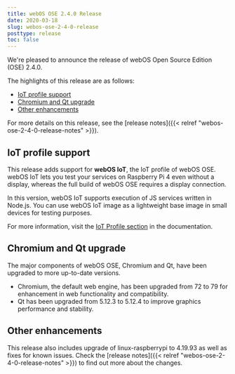 ```yaml
---
title: webOS OSE 2.4.0 Release
date: 2020-03-18
slug: webos-ose-2-4-0-release
posttype: release
toc: false
---
```


We're pleased to announce the release of webOS Open Source Edition (OSE) 2.4.0.

The highlights of this release are as follows:

  - [IoT profile support](#iot-profile-support)
  - [Chromium and Qt upgrade](#chromium-and-qt-upgrade)
  - [Other enhancements](#other-enhancements)

For more details on this release, see the [release notes]({{< relref "webos-ose-2-4-0-release-notes" >}}).

## IoT profile support

This release adds support for **webOS IoT**, the IoT profile of webOS OSE. webOS IoT lets you test your services on Raspberry Pi 4 even without a display, whereas the full build of webOS OSE requires a display connection.

In this version, webOS IoT supports execution of JS services written in Node.js. You can use webOS IoT image as a lightweight base image in small devices for testing purposes.

For more information, visit the [IoT Profile section](/docs/iot) in the documentation.

## Chromium and Qt upgrade

The major components of webOS OSE, Chromium and Qt, have been upgraded to more up-to-date versions.

  - Chromium, the default web engine, has been upgraded from 72 to 79 for enhancement in web functionality and compatibility.
  - Qt has been upgraded from 5.12.3 to 5.12.4 to improve graphics performance and stability.

## Other enhancements

This release also includes upgrade of linux-raspberrypi to 4.19.93 as well as fixes for known issues. Check the [release notes]({{< relref "webos-ose-2-4-0-release-notes" >}}) to find out more about the changes.
